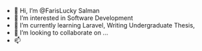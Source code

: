 - 👋 Hi, I’m @FarisLucky Salman
- 👀 I’m interested in Software Development
- 🌱 I’m currently learning Laravel, Writing Undergraduate Thesis,
- 💞️ I’m looking to collaborate on ...
- 📫 

<!---
FarisLucky/FarisLucky is a ✨ special ✨ repository because its `README.md` (this file) appears on your GitHub profile.
You can click the Preview link to take a look at your changes.
--->
